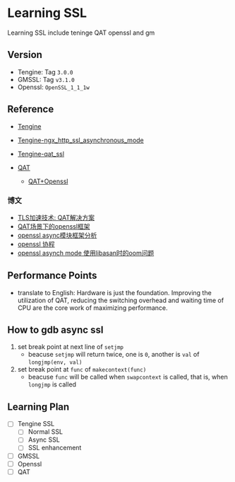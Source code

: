 # Learning SSL

Learning SSL include teninge QAT openssl and gm

## Version

- Tengine: Tag `3.0.0`
- GMSSL: Tag `v3.1.0`
- Openssl: `OpenSSL_1_1_1w`

## Reference

- [Tengine](http://tengine.taobao.org/)
- [Tengine-ngx_http_ssl_asynchronous_mode](http://tengine.taobao.org/document/ngx_http_ssl_asynchronous_mode.html)
- [Tengine-qat_ssl](http://tengine.taobao.org/document/tengine_qat_ssl.html)

- [QAT](https://01.org/intel-quickassist-technology)
    - [QAT+Openssl](https://www.intel.com/content/www/us/en/content-details/706024/intel-quickassist-technology-intel-qat-and-openssl-1-1-0-performance.html?wapkw=QAT%20performance)

### 博文

- [TLS加速技术: QAT解决方案](https://www.bilibili.com/read/cv23857330/)
- [QAT场景下的openssl框架](https://www.cnblogs.com/hugetong/p/14363775.html)
- [openssl async模块框架分析](https://www.cnblogs.com/hugetong/p/14379347.html)
- [openssl 协程](https://www.cnblogs.com/hugetong/p/14378526.html)
- [openssl asynch mode 使用libasan时的oom问题](https://www.cnblogs.com/hugetong/p/14231782.html)

## Performance Points

<!-- 硬件只是基础, 提高QAT的利用率, 降低CPU的切换开销和等待时间是性能最大化的核心工作 -->
- translate to English: Hardware is just the foundation. Improving the utilization of QAT, reducing the switching overhead and waiting time of CPU are the core work of maximizing performance.

## How to gdb async ssl

1. set break point at next line of `setjmp`
    - beacuse `setjmp` will return twice, one is `0`, another is `val` of `longjmp(env, val)`
2. set break point at `func` of `makecontext(func)`
    - beacuse `func` will be called when `swapcontext` is called, that is, when `longjmp` is called

## Learning Plan

- [ ] Tengine SSL
    - [ ] Normal SSL
    - [ ] Async SSL
    - [ ] SSL enhancement
- [ ] GMSSL
- [ ] Openssl
- [ ] QAT